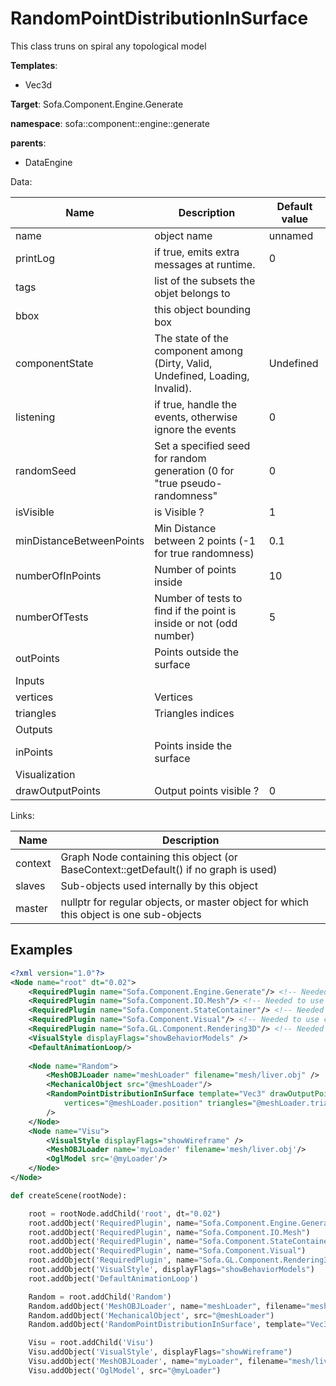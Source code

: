 # RandomPointDistributionInSurface

This class truns on spiral any topological model


__Templates__:
- Vec3d

__Target__: Sofa.Component.Engine.Generate

__namespace__: sofa::component::engine::generate

__parents__: 
- DataEngine

Data: 

<table>
<thead>
    <tr>
        <th>Name</th>
        <th>Description</th>
        <th>Default value</th>
    </tr>
</thead>
<tbody>
	<tr>
		<td>name</td>
		<td>
object name
</td>
		<td>unnamed</td>
	</tr>
	<tr>
		<td>printLog</td>
		<td>
if true, emits extra messages at runtime.
</td>
		<td>0</td>
	</tr>
	<tr>
		<td>tags</td>
		<td>
list of the subsets the objet belongs to
</td>
		<td></td>
	</tr>
	<tr>
		<td>bbox</td>
		<td>
this object bounding box
</td>
		<td></td>
	</tr>
	<tr>
		<td>componentState</td>
		<td>
The state of the component among (Dirty, Valid, Undefined, Loading, Invalid).
</td>
		<td>Undefined</td>
	</tr>
	<tr>
		<td>listening</td>
		<td>
if true, handle the events, otherwise ignore the events
</td>
		<td>0</td>
	</tr>
	<tr>
		<td>randomSeed</td>
		<td>
Set a specified seed for random generation (0 for "true pseudo-randomness" 
</td>
		<td>0</td>
	</tr>
	<tr>
		<td>isVisible</td>
		<td>
is Visible ?
</td>
		<td>1</td>
	</tr>
	<tr>
		<td>minDistanceBetweenPoints</td>
		<td>
Min Distance between 2 points (-1 for true randomness)
</td>
		<td>0.1</td>
	</tr>
	<tr>
		<td>numberOfInPoints</td>
		<td>
Number of points inside
</td>
		<td>10</td>
	</tr>
	<tr>
		<td>numberOfTests</td>
		<td>
Number of tests to find if the point is inside or not (odd number)
</td>
		<td>5</td>
	</tr>
	<tr>
		<td>outPoints</td>
		<td>
Points outside the surface
</td>
		<td></td>
	</tr>
	<tr>
		<td colspan="3">Inputs</td>
	</tr>
	<tr>
		<td>vertices</td>
		<td>
Vertices
</td>
		<td></td>
	</tr>
	<tr>
		<td>triangles</td>
		<td>
Triangles indices
</td>
		<td></td>
	</tr>
	<tr>
		<td colspan="3">Outputs</td>
	</tr>
	<tr>
		<td>inPoints</td>
		<td>
Points inside the surface
</td>
		<td></td>
	</tr>
	<tr>
		<td colspan="3">Visualization</td>
	</tr>
	<tr>
		<td>drawOutputPoints</td>
		<td>
Output points visible ?
</td>
		<td>0</td>
	</tr>

</tbody>
</table>

Links: 

| Name | Description |
| ---- | ----------- |
|context|Graph Node containing this object (or BaseContext::getDefault() if no graph is used)|
|slaves|Sub-objects used internally by this object|
|master|nullptr for regular objects, or master object for which this object is one sub-objects|



## Examples

```xml
<?xml version="1.0"?>
<Node name="root" dt="0.02">
    <RequiredPlugin name="Sofa.Component.Engine.Generate"/> <!-- Needed to use components [RandomPointDistributionInSurface] -->
    <RequiredPlugin name="Sofa.Component.IO.Mesh"/> <!-- Needed to use components [MeshOBJLoader] -->
    <RequiredPlugin name="Sofa.Component.StateContainer"/> <!-- Needed to use components [MechanicalObject] -->
    <RequiredPlugin name="Sofa.Component.Visual"/> <!-- Needed to use components [VisualStyle] -->
    <RequiredPlugin name="Sofa.GL.Component.Rendering3D"/> <!-- Needed to use components [OglModel] -->
    <VisualStyle displayFlags="showBehaviorModels" />
    <DefaultAnimationLoop/>
    
    <Node name="Random">
        <MeshOBJLoader name="meshLoader" filename="mesh/liver.obj" />
        <MechanicalObject src="@meshLoader"/>
        <RandomPointDistributionInSurface template="Vec3" drawOutputPoints="true"
            vertices="@meshLoader.position" triangles="@meshLoader.triangles" numberOfInPoints="100" numberOfTests="3" minDistanceBetweenPoints="0.1" 
        />
    </Node>
    <Node name="Visu">
        <VisualStyle displayFlags="showWireframe" />
        <MeshOBJLoader name='myLoader' filename='mesh/liver.obj'/>  
        <OglModel src='@myLoader'/>
    </Node>
</Node>
```
```python
def createScene(rootNode):

	root = rootNode.addChild('root', dt="0.02")
	root.addObject('RequiredPlugin', name="Sofa.Component.Engine.Generate")
	root.addObject('RequiredPlugin', name="Sofa.Component.IO.Mesh")
	root.addObject('RequiredPlugin', name="Sofa.Component.StateContainer")
	root.addObject('RequiredPlugin', name="Sofa.Component.Visual")
	root.addObject('RequiredPlugin', name="Sofa.GL.Component.Rendering3D")
	root.addObject('VisualStyle', displayFlags="showBehaviorModels")
	root.addObject('DefaultAnimationLoop')

	Random = root.addChild('Random')
	Random.addObject('MeshOBJLoader', name="meshLoader", filename="mesh/liver.obj")
	Random.addObject('MechanicalObject', src="@meshLoader")
	Random.addObject('RandomPointDistributionInSurface', template="Vec3", drawOutputPoints="true", vertices="@meshLoader.position", triangles="@meshLoader.triangles", numberOfInPoints="100", numberOfTests="3", minDistanceBetweenPoints="0.1")

	Visu = root.addChild('Visu')
	Visu.addObject('VisualStyle', displayFlags="showWireframe")
	Visu.addObject('MeshOBJLoader', name="myLoader", filename="mesh/liver.obj")
	Visu.addObject('OglModel', src="@myLoader")
```
